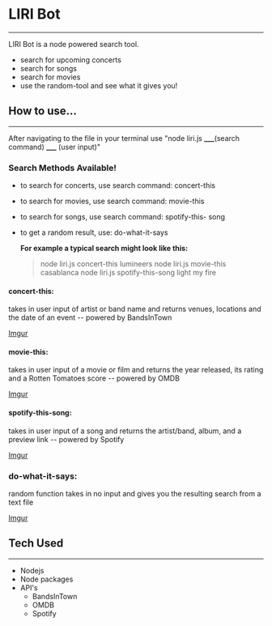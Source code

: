 # LIRI Bot

---

LIRI Bot is a node powered search tool.

- search for upcoming concerts
- search for songs
- search for movies
- use the random-tool and see what it gives you!

## How to use...

---

After navigating to the file in your terminal use "node liri.js **\_\_\_**(search command) **\_\_\_** (user input)"

### Search Methods Available!

- to search for concerts, use search command: concert-this
- to search for movies, use search command: movie-this
- to search for songs, use search command: spotify-this- song
- to get a random result, use: do-what-it-says

  **For example a typical search might look like this:**

  > node liri.js concert-this lumineers
  > node liri.js movie-this casablanca
  > node liri.js spotify-this-song light my fire

#### concert-this:

takes in user input of artist or band name and returns venues, locations and the date of an event -- powered by BandsInTown

[Imgur](https://i.imgur.com/NSYQ1me.png)

#### movie-this:

takes in user input of a movie or film and returns the year released, its rating and a Rotten Tomatoes score -- powered by OMDB

[Imgur](https://i.imgur.com/U5YoZvy.png)

#### spotify-this-song:

takes in user input of a song and returns the artist/band, album, and a preview link -- powered by Spotify

[Imgur](https://i.imgur.com/mjpslrw.png)

### do-what-it-says:

random function takes in no input and gives you the resulting search from a text file

[Imgur](https://i.imgur.com/Ol8h1V4.png)

## Tech Used

---

- Nodejs
- Node packages
- API's
  - BandsInTown
  - OMDB
  - Spotify
